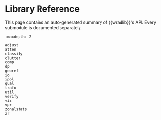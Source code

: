 # Library Reference

This page contains an auto-generated summary of {{wradlib}}'s API. Every submodule is
documented separately.

```{toctree}
:maxdepth: 2

adjust
atten
classify
clutter
comp
dp
georef
io
ipol
qual
trafo
util
verify
vis
vpr
zonalstats
zr
```
